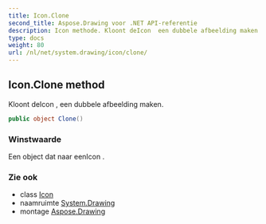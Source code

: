 ```yaml
---
title: Icon.Clone
second_title: Aspose.Drawing voor .NET API-referentie
description: Icon methode. Kloont deIcon  een dubbele afbeelding maken.
type: docs
weight: 80
url: /nl/net/system.drawing/icon/clone/
---
```

## Icon.Clone method

Kloont deIcon , een dubbele afbeelding maken.

```csharp
public object Clone()
```

### Winstwaarde

Een object dat naar eenIcon .

### Zie ook

* class [Icon](../)
* naamruimte [System.Drawing](../../icon/)
* montage [Aspose.Drawing](../../../)


